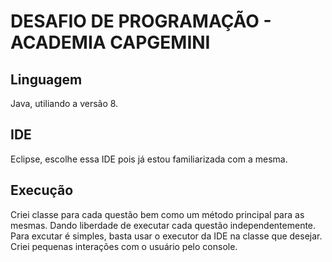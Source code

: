 # DESAFIO DE PROGRAMAÇÃO - ACADEMIA CAPGEMINI

## Linguagem

Java, utiliando a versão 8.

## IDE

Eclipse, escolhe essa IDE pois já estou familiarizada com a mesma.

## Execução

Criei classe para cada questão bem como um método principal para as mesmas. Dando liberdade de executar cada questão independentemente.
Para excutar é simples, basta usar o executor da IDE na classe que desejar. Criei pequenas interações com o usuário pelo console.
